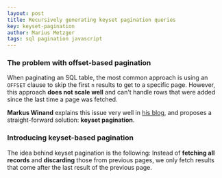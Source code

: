 ```yaml
---
layout: post
title: Recursively generating keyset pagination queries
key: keyset-pagination
author: Marius Metzger
tags: sql pagination javascript
---
```

### The problem with offset-based pagination
When paginating an SQL table, the most common approach is using an `OFFSET` clause 
to skip the first `n` results to get to a specific page.
However, this approach **does not scale well** and can't handle rows that were added since the last time a page was fetched.

**Markus Winand** explains this issue very well in 
[his blog](https://use-the-index-luke.com/sql/partial-results/fetch-next-page), and proposes a straight-forward solution:
**keyset pagination**.

### Introducing keyset-based pagination

The idea behind keyset pagination is the following: Instead of **fetching all records** and **discarding** those from previous pages,
we only fetch results that come after the last result of the previous page.
